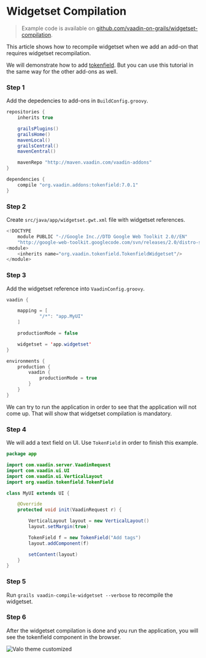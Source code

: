 # Widgetset Compilation

> Example code is available on
[github.com/vaadin-on-grails/widgetset-compilation](https://github.com/vaadin-on-grails/widgetset-compilation).

This article shows how to recompile widgetset when we add an add-on that requires widgetset recompilation.

We will demonstrate how to add [tokenfield](https://vaadin.com/directory#addon/tokenfield:vaadin). But you can use this tutorial in the same way for the other add-ons as well.

### Step 1

Add the depedencies to add-ons in `BuildConfig.groovy`.

``` java
repositories {
    inherits true

    grailsPlugins()
    grailsHome()
    mavenLocal()
    grailsCentral()
    mavenCentral()

    mavenRepo "http://maven.vaadin.com/vaadin-addons"
}

dependencies {
    compile "org.vaadin.addons:tokenfield:7.0.1"
}
```

### Step 2

Create `src/java/app/widgetset.gwt.xml` file with widgetset references.

``` java
<!DOCTYPE
    module PUBLIC "-//Google Inc.//DTD Google Web Toolkit 2.0//EN"
    "http://google-web-toolkit.googlecode.com/svn/releases/2.0/distro-source/core/src/gwt-module.dtd">
<module>
    <inherits name="org.vaadin.tokenfield.TokenfieldWidgetset"/>
</module>
```

### Step 3

Add the widgetset reference into `VaadinConfig.groovy`.

``` java
vaadin {

    mapping = [
            "/*": "app.MyUI"
    ]

    productionMode = false

    widgetset = 'app.widgetset'
}

environments {
    production {
        vaadin {
            productionMode = true
        }
    }
}
```

We can try to run the application in order to see that the application will not come up. That will show that widgetset compilation is mandatory.

### Step 4

We will add a text field on UI. Use `TokenField` in order to finish this example.

``` java
package app

import com.vaadin.server.VaadinRequest
import com.vaadin.ui.UI
import com.vaadin.ui.VerticalLayout
import org.vaadin.tokenfield.TokenField

class MyUI extends UI {

    @Override
    protected void init(VaadinRequest r) {

        VerticalLayout layout = new VerticalLayout()
        layout.setMargin(true)

        TokenField f = new TokenField("Add tags")
        layout.addComponent(f)

        setContent(layout)
    }
}
```

### Step 5

Run `grails vaadin-compile-widgetset --verbose` to recompile the widgetset.

### Step 6

After the widgetset compilation is done and you run the application, you will see the tokenfield component in the browser.

![Valo theme customized](http://vaadinongrails.com/book/5_5_5_widgetset.png)


